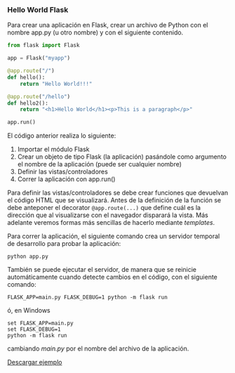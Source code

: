 
### Hello World Flask

Para crear una aplicación en Flask, crear un archivo de Python con el nombre app.py (u otro nombre) y con el siguiente contenido.

```python
from flask import Flask

app = Flask("myapp")

@app.route("/")
def hello():
    return "Hello World!!!"

@app.route("/hello")
def hello2():
    return "<h1>Hello World</h1><p>This is a paragraph</p>"

app.run()
```

El código anterior realiza lo siguiente:

1. Importar el módulo Flask
2. Crear un objeto de tipo Flask (la aplicación) pasándole como argumento el nombre de la aplicación (puede ser cualquier nombre)
3. Definir las vistas/controladores
4. Correr la aplicación con app.run()

Para definir las vistas/controladores se debe crear funciones que devuelvan el código HTML que se visualizará.
Antes de la definición de la función se debe anteponer el decorator ```@app.route(...)``` que define cuál es la dirección que al visualizarse con el navegador disparará la vista. Más adelante veremos formas más sencillas de hacerlo mediante *templates*.

Para correr la aplicación, el siguiente comando crea un servidor temporal de desarrollo para probar la aplicación:

```
python app.py
```
También se puede ejecutar el servidor, de manera que se reinicie automáticamente cuando detecte cambios en el código, con el siguiente comando:

```
FLASK_APP=main.py FLASK_DEBUG=1 python -m flask run
```

ó, en Windows

```
set FLASK_APP=main.py
set FLASK_DEBUG=1
python -m flask run
```
cambiando *main.py* por el nombre del archivo de la aplicación. 

[Descargar ejemplo](https://minhaskamal.github.io/DownGit/#/home?url=https://github.com/pabab/flask_tutorial/tree/master/examples/helloworld)